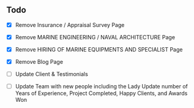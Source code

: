 ## Todo

- [x] Remove Insurance / Appraisal Survey Page
- [x] Remove MARINE ENGINEERING / NAVAL ARCHITECTURE Page
- [x] Remove HIRING OF MARINE EQUIPMENTS AND SPECIALIST Page
- [x] Remove Blog Page

- [ ] Update Client & Testimonials
- [ ] Update Team with new people including the Lady
Update number of Years of Experience, Project Completed, Happy Clients, and Awards Won
